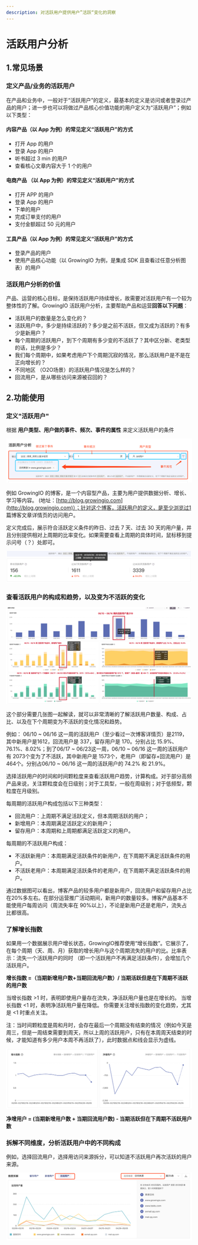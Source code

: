 ```yaml
---
description: 对活跃用户提供用户”活跃“变化的洞察
---
```


# 活跃用户分析

## 1.常见场景

### 定义产品/业务的活跃用户

在产品和业务中，一般对于“活跃用户”的定义，最基本的定义是访问或者登录过产品的用户；进一步也可以将做过产品核心价值功能的用户定义为“活跃用户”；例如以下类型：

#### 内容产品（以 App 为例）的常见定义“活跃用户”的方式

* 打开 App 的用户
* 登录 App 的用户
* 听书超过 3 min 的用户
* 查看核心文章内容大于 1 个的用户

#### 电商产品 （以 App 为例）的常见定义“活跃用户”的方式

* 打开 APP 的用户
* 登录 App 的用户
* 下单的用户
* 完成订单支付的用户
* 支付金额超过 50 元的用户

#### 工具产品（以 App 为例）的常见定义“活跃用户”的方式

* 登录产品的用户
* 使用产品核心功能（以 GrowingIO 为例，是集成 SDK 且查看过任意分析图表）的用户

### 活跃用户分析的价值

产品、运营的核心目标，是保持活跃用户持续增长，故需要对活跃用户有一个较为整体性的了解。GrowingIO 活跃用户分析，主要帮助产品和运营**回答以下问题**：

* 活跃用户的数量是怎么变化的？
* 活跃用户中，多少是持续活跃的？多少是之前不活跃，但又成为活跃的？有多少是新用户？
* 每个周期的活跃用户，到下个周期有多少变的不活跃了？其中区分新、老类型的话，比例是多少？
* 我们每个周期中，如果考虑用户下个周期沉寂的情况，那么活跃用户是不是在正向增长的？
* 不同地区 （O2O场景）的活跃用户情况是怎么样的？
* 回流用户，是从哪些访问来源被召回的？

## 2.功能使用

### 定义"活跃用户"

根据 **用户类型、用户做的事件、频次、事件的属性** 来定义活跃用户的条件

![](../.gitbook/assets/image%20%28307%29.png)

例如 GrowingIO 的博客，是一个内容型产品，主要为用户提供数据分析、增长、学习等内容。 \(地址：[http://blog.growingio.com](http://blog.growingio.com)）；针对这个博客，活跃用户的定义，是至少浏览过1 篇博客文章详情页的访问用户。

定义完成后，展示符合活跃定义条件的昨日、过去 7 天、过去 30 天的用户量，并且分别提供相对上周期的比率变化。如果需要查看上周期的具体时间，鼠标移到提示问号（？）处即可。

![&#x4EE5;&#x4E0A;&#x4E3A;&#x6D4B;&#x8BD5;&#x793A;&#x4F8B;&#x6570;&#x636E;](../.gitbook/assets/image%20%2841%29.png)

### 查看活跃用户的构成和趋势，以及变为不活跃的变化

![](../.gitbook/assets/image%20%2810%29.png)



这个部分需要几张图一起解读，就可以非常清晰的了解活跃用户数量、构成、占比、以及在下个周期变为不活跃的变化情况和趋势。

例如： 06/10 ~ 06/16 这一周的活跃用户（至少看过一次博客详情页）是2119，其中新用户是1612，回流用户是 337，留存用户是 170。分别占比 15.9%、76.1%、8.02%；到了06/17 ~ 06/23这一周，06/10 ~ 06/16 这一周的活跃用户有 2073个变为了不活跃，其中新用户是 1573个，老用户（即留存+回流用户）是 464个。分别占06/10 ~ 06/16 这一周的活跃用户的  74.2% 和 21.9%。

选择活跃用户的时间和时间颗粒度来查看活跃用户趋势，计算构成。对于部分高频产品来说，关注颗粒度会在日级别；对于工具型，一般在周级别；对于低频型，颗粒度在月级别。

每周期的活跃用户构成包括以下三种类型：

* 回流用户：上周期不满足活跃定义，但本周期活跃的用户；
* 新增用户：本周期满足活跃定义的新用户；
* 留存用户：本周期和上周期都满足活跃定义的用户。

每周期的不活跃用户构成：

* 不活跃新用户：本周期满足活跃条件的新用户，在下周期不满足活跃条件的用户。
* 不活跃老用户：本周期满足活跃条件的老用户，在下周期不满足活跃条件的用户。

通过数据图可以看出，博客产品的较多用户都是新用户，回流用户和留存用户占比在20%多左右。在部分运营推广活动期间，新用户的数量较多。博客产品基本不能使用户每周访问（周流失率在 90%以上），不论是新用户还是老用户，流失占比都很高。

### 了解增长指数

如果用一个数据展示用户增长状态，GrowingIO推荐使用“增长指数”。它展示了，在每个周期（天、周、月）获取的增长用户与这个周期流失的用户的比。比率表示：流失一个活跃用户的同时 （即一个活跃用户不再满足活跃条件），会增加几个活跃用户。

**增长指数 =（当期新增用户数+当期回流用户数）/ 当期活跃但是在下周期不活跃的用户数**

当增长指数 &gt;1 时，表明即使用户量存在流失，净活跃用户量也是在增长的。 当增长指数 &lt;1 时，表明净活跃用户量在降低。 你需要关注增长指数的变化趋势，尤其是 &lt;1 时重点关注。

注：当时间颗粒度是周和月时，会存在最后一个周期没有结束的情况（例如今天是周三，但是一周结束需要到周天，所以上周的活跃用户，只有在本周周天结束的时候，才能知道有多少用户本周不再活跃了），此时数据点和线会显示为虚线。

![&#x4EE5;&#x4E0A;&#x4E3A;&#x6D4B;&#x8BD5;&#x793A;&#x4F8B;&#x6570;&#x636E;](../.gitbook/assets/image%20%2828%29.png)

**净增用户 = \(当期新增用户数 + 当期回流用户数\) - 当期活跃但在下周期不活跃用户数**

### 拆解不同维度，分析活跃用户中的不同构成

例如，选择回流用户，选择用访问来源拆分，可以知道不活跃用户再次活跃的用户来源。

![&#x4EE5;&#x4E0A;&#x4E3A;&#x6D4B;&#x8BD5;&#x793A;&#x4F8B;&#x6570;&#x636E;](../.gitbook/assets/image%20%28304%29.png)



